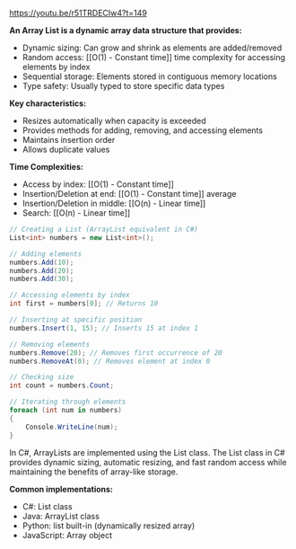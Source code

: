 https://youtu.be/r51TRDECIw4?t=149

**An Array List is a dynamic array data structure that provides:**
- Dynamic sizing: Can grow and shrink as elements are added/removed
- Random access: [[O(1) - Constant time]] time complexity for accessing elements by index
- Sequential storage: Elements stored in contiguous memory locations
- Type safety: Usually typed to store specific data types

**Key characteristics:**
- Resizes automatically when capacity is exceeded
- Provides methods for adding, removing, and accessing elements
- Maintains insertion order
- Allows duplicate values

**Time Complexities:**
- Access by index: [[O(1) - Constant time]]
- Insertion/Deletion at end: [[O(1) - Constant time]] average
- Insertion/Deletion in middle: [[O(n) - Linear time]]
- Search: [[O(n) - Linear time]]

```C#
// Creating a List (ArrayList equivalent in C#)
List<int> numbers = new List<int>();

// Adding elements
numbers.Add(10);
numbers.Add(20);
numbers.Add(30);

// Accessing elements by index
int first = numbers[0]; // Returns 10

// Inserting at specific position
numbers.Insert(1, 15); // Inserts 15 at index 1

// Removing elements
numbers.Remove(20); // Removes first occurrence of 20
numbers.RemoveAt(0); // Removes element at index 0

// Checking size
int count = numbers.Count;

// Iterating through elements
foreach (int num in numbers)
{
    Console.WriteLine(num);
}
```

In C#, ArrayLists are implemented using the List<T> class. The List<T> class in C# provides dynamic sizing, automatic resizing, and fast random access while maintaining the benefits of array-like storage.

**Common implementations:**
- C#: List<T> class
- Java: ArrayList class
- Python: list built-in (dynamically resized array)
- JavaScript: Array object


